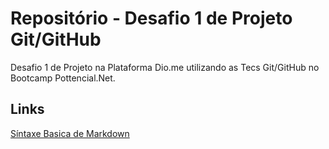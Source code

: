 # Repositório - Desafio 1 de Projeto Git/GitHub
Desafio 1 de Projeto na Plataforma Dio.me utilizando as Tecs Git/GitHub no Bootcamp Pottencial.Net.
## Links
[Síntaxe Basica de Markdown](https://www.markdownguide.org/basic-syntax/)
